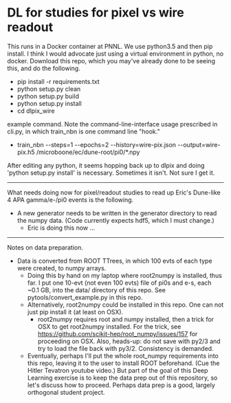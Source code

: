 # DL for studies for pixel vs wire readout

This runs in a Docker container at PNNL. We use python3.5 and then pip install.
I think I would advocate just using a virtual environment in python, no docker.
Download this repo, which you may've already done to be seeing this, and do the following.

* pip install -r requirements.txt
* python setup.py clean
* python setup.py build
* python setup.py install
* cd dlpix_wire

example command. Note the command-line-interface usage prescribed in cli.py, in which train_nbn is one command line "hook."
* train_nbn --steps=1 --epochs=2 --history=wire-pix.json --output=wire-pix.h5 /microboone/ec/dune-root/pi0/*.npy

After editing any python, it seems hopping back up to dlpix and doing 'python setup.py install' is necessary. Sometimes it isn't.  Not sure I get it.

************************************************************************************************************************

What needs doing now for pixel/readout studies to read up Eric's Dune-like 4 APA gamma/e-/pi0 events is the following.

* A new generator needs to be written in the generator directory to read the numpy data. (Code currently expects hdf5, which I must change.)
    * Eric is doing this now ...


************************************************************************************************************************

Notes on data preparation.

* Data is converted from ROOT TTrees, in which 100 evts of each type were created, to numpy arrays.
    * Doing this by hand on my laptop where root2numpy is installed, thus far. I put one 10-evt (not even 100 evts) file of pi0s and e-s, each ~0.1 GB, into the data/ directory of this repo.  See pytools/convert_example.py in this repo.
    * Alternatively, root2numpy  could be installed in this repo. One can not just pip install it (at least on OSX).
    	* root2numpy requires root and numpy installed, then a trick for OSX to get root2numpy installed. For the trick, see https://github.com/scikit-hep/root_numpy/issues/157 for  proceeding on OSX. Also, heads-up: do not save with py2/3 and try to load the file back with py3/2. Consistency is demanded.
	* Eventually, perhaps I'll put the whole root_numpy requirements into this repo, leaving it to the user to install ROOT beforehand. (Cue the Hitler Tevatron youtube video.) But part of the goal of this Deep Learning exercise is to keep the data prep out of this repository, so let's discuss how to proceed. Perhaps data prep is a good, largely orthogonal student project.

	    
